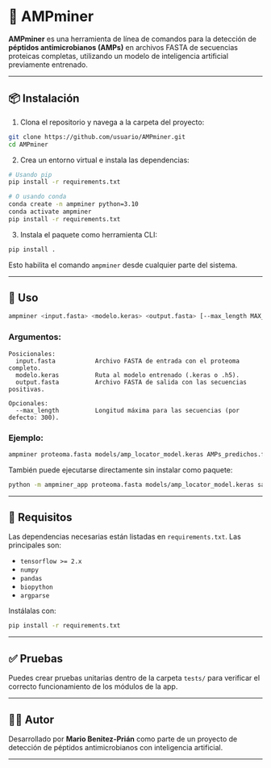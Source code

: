 # 🧬 AMPminer

**AMPminer** es una herramienta de línea de comandos para la detección de **péptidos antimicrobianos (AMPs)** en archivos FASTA de secuencias proteicas completas, utilizando un modelo de inteligencia artificial previamente entrenado.

---

## 📦 Instalación

1. Clona el repositorio y navega a la carpeta del proyecto:

```bash
git clone https://github.com/usuario/AMPminer.git
cd AMPminer
```

2. Crea un entorno virtual e instala las dependencias:

```bash
# Usando pip
pip install -r requirements.txt

# O usando conda
conda create -n ampminer python=3.10
conda activate ampminer
pip install -r requirements.txt
```

3. Instala el paquete como herramienta CLI:

```bash
pip install .
```

Esto habilita el comando `ampminer` desde cualquier parte del sistema.

---

## 🧪 Uso

```bash
ampminer <input.fasta> <modelo.keras> <output.fasta> [--max_length MAX_LENGTH]
```

### Argumentos:

```
Posicionales:
  input.fasta           Archivo FASTA de entrada con el proteoma completo.
  modelo.keras          Ruta al modelo entrenado (.keras o .h5).
  output.fasta          Archivo FASTA de salida con las secuencias positivas.

Opcionales:
  --max_length          Longitud máxima para las secuencias (por defecto: 300).
```

### Ejemplo:

```bash
ampminer proteoma.fasta models/amp_locator_model.keras AMPs_predichos.fasta --max_length 300
```

También puede ejecutarse directamente sin instalar como paquete:

```bash
python -m ampminer_app proteoma.fasta models/amp_locator_model.keras salida.fasta --max_length 300
```

---

## 📄 Requisitos

Las dependencias necesarias están listadas en `requirements.txt`. Las principales son:

- `tensorflow >= 2.x`
- `numpy`
- `pandas`
- `biopython`
- `argparse`

Instálalas con:

```bash
pip install -r requirements.txt
```

---

## ✅ Pruebas

Puedes crear pruebas unitarias dentro de la carpeta `tests/` para verificar el correcto funcionamiento de los módulos de la app.

---

## 👨‍🔬 Autor

Desarrollado por **Mario Benitez-Prián** como parte de un proyecto de detección de péptidos antimicrobianos con inteligencia artificial.

---
